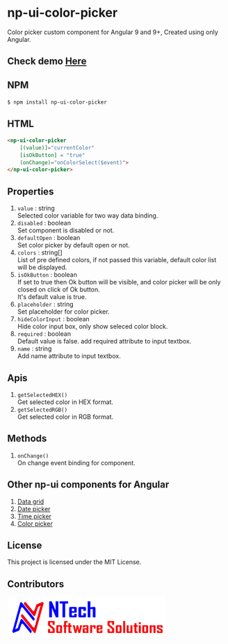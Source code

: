 # np-ui-color-picker
Color picker custom component for Angular 9 and 9+, Created using only Angular.

## Check demo [Here](https://stackblitz.com/edit/np-ui-color-picker)

## NPM
``$ npm install np-ui-color-picker``

## HTML
````html
<np-ui-color-picker 
    [(value)]="currentColor"
    [isOkButton] = "true"
    (onChange)="onColorSelect($event)">
</np-ui-color-picker>
````

## Properties
1.  `value` : string  
    Selected color variable for two way data binding.  
2.  `disabled` : boolean  
    Set component is disabled or not.  
3.  `defaultOpen` : boolean  
    Set color picker by default open or not.  
4.  `colors` : string[]  
    List of pre defined colors, if not passed this variable, default color list will be displayed.  
5.  `isOkButton` : boolean  
    If set to true then Ok button will be visible, and color picker will be only closed on click of Ok button.  
    It's default value is true.  
6.  `placeholder` : string  
    Set placeholder for color picker.  
7.  `hideColorInput` : boolean  
    Hide color input box, only show seleced color block.  
8.  `required` : boolean  
    Default value is false. add required attribute to input textbox.  
9. `name` : string  
    Add name attribute to input textbox.  

## Apis  
1.  `getSelectedHEX()`  
    Get selected color in HEX format.  
2.  `getSelectedRGB()`  
    Get selected color in RGB format.  

## Methods
1.  `onChange()`  
    On change event binding for component.  

## Other np-ui components for Angular
1. [Data grid](https://www.npmjs.com/package/np-ui-data-grid)
2. [Date picker](https://www.npmjs.com/package/np-ui-date-picker)
3. [Time picker](https://www.npmjs.com/package/np-ui-time-picker)
4. [Color picker](https://www.npmjs.com/package/np-ui-color-picker)

## License
This project is licensed under the MIT License.

## Contributors
![](https://raw.githubusercontent.com/NilavPatel/nilavpatel.github.io/master/images/logo-large.png)
